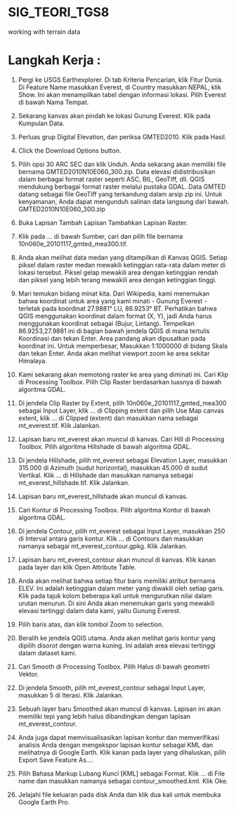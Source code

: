 # SIG_TEORI_TGS8
 working with terrain data
 
 # Langkah Kerja :

1. Pergi ke USGS Earthexplorer. Di tab Kriteria Pencarian, klik Fitur Dunia. Di Feature Name masukkan Everest, di Country masukkan NEPAL, klik Show. Ini akan menampilkan tabel dengan informasi lokasi. Pilih Everest di bawah Nama Tempat.

2. Sekarang kanvas akan pindah ke lokasi Gunung Everest. Klik pada Kumpulan Data.

3. Perluas grup Digital Elevation, dan periksa GMTED2010. Klik pada Hasil.

4. Click the Download Options button.

5. Pilih opsi 30 ARC SEC dan klik Unduh. Anda sekarang akan memiliki file bernama GMTED2010N10E060_300.zip. Data elevasi didistribusikan dalam berbagai format raster seperti ASC, BIL, GeoTiff, dll. QGIS mendukung berbagai format raster melalui pustaka GDAL. Data GMTED datang sebagai file GeoTiff yang terkandung dalam arsip zip ini. Untuk kenyamanan, Anda dapat mengunduh salinan data langsung dari bawah. GMTED2010N10E060_300.zip

6. Buka Lapisan Tambah Lapisan Tambahkan Lapisan Raster.

7. Klik pada … di bawah Sumber, cari dan pilih file bernama 10n060e_20101117_gmted_mea300.tif.

8. Anda akan melihat data medan yang ditampilkan di Kanvas QGIS. Setiap piksel dalam raster medan mewakili ketinggian rata-rata dalam meter di lokasi tersebut. Piksel gelap mewakili area dengan ketinggian rendah dan piksel yang lebih terang mewakili area dengan ketinggian tinggi.

9. Mari temukan bidang minat kita. Dari Wikipedia, kami menemukan bahwa koordinat untuk area yang kami minati - Gunung Everest - terletak pada koordinat 27.9881° LU, 86.9253° BT. Perhatikan bahwa QGIS menggunakan koordinat dalam format (X, Y), jadi Anda harus menggunakan koordinat sebagai (Bujur, Lintang). Tempelkan 86.9253,27.9881 ini di bagian bawah jendela QGIS di mana tertulis Koordinasi dan tekan Enter. Area pandang akan dipusatkan pada koordinat ini. Untuk memperbesar, Masukkan 1:1000000 di bidang Skala dan tekan Enter. Anda akan melihat viewport zoom ke area sekitar Himalaya.

10. Kami sekarang akan memotong raster ke area yang diminati ini. Cari Klip di Processing Toolbox. Pilih Clip Raster berdasarkan luasnya di bawah algoritma GDAL.

11. Di jendela Clip Raster by Extent, pilih 10n060e_20101117_gmted_mea300 sebagai Input Layer, klik ... di Clipping extent dan pilih Use Map canvas extent, klik ... di Clipped (extent) dan masukkan nama sebagai mt_everest.tif. Klik Jalankan.

12. Lapisan baru mt_everest akan muncul di kanvas. Cari Hill di Processing Toolbox. Pilih algoritma Hillshade di bawah algoritma GDAL.

13. Di jendela Hillshade, pilih mt_everest sebagai Elevation Layer, masukkan 315.000 di Azimuth (sudut horizontal), masukkan 45.000 di sudut Vertikal. Klik ... di Hillshade dan masukkan namanya sebagai mt_everest_hillshade.tif. Klik Jalankan.

14. Lapisan baru mt_everest_hillshade akan muncul di kanvas.

15. Cari Kontur di Processing Toolbox. Pilih algoritma Kontur di bawah algoritma GDAL.

16. Di jendela Contour, pilih mt_everest sebagai Input Layer, masukkan 250 di Interval antara garis kontur. Klik ... di Contours dan masukkan namanya sebagai mt_everest_contour.gpkg. Klik Jalankan.

17. Lapisan baru mt_everest_contour akan muncul di kanvas. Klik kanan pada layer dan klik Open Attribute Table.

18. Anda akan melihat bahwa setiap fitur baris memiliki atribut bernama ELEV. Ini adalah ketinggian dalam meter yang diwakili oleh setiap garis. Klik pada tajuk kolom beberapa kali untuk mengurutkan nilai dalam urutan menurun. Di sini Anda akan menemukan garis yang mewakili elevasi tertinggi dalam data kami, yaitu Gunung Everest.

19. Pilih baris atas, dan klik tombol Zoom to selection.

20. Beralih ke jendela QGIS utama. Anda akan melihat garis kontur yang dipilih disorot dengan warna kuning. Ini adalah area elevasi tertinggi dalam dataset kami.

21. Cari Smooth di Processing Toolbox. Pilih Halus di bawah geometri Vektor.

22. Di jendela Smooth, pilih mt_everest_contour sebagai Input Layer, masukkan 5 di Iterasi. Klik Jalankan.

23. Sebuah layer baru Smoothed akan muncul di kanvas. Lapisan ini akan memiliki tepi yang lebih halus dibandingkan dengan lapisan mt_everest_contour.

24. Anda juga dapat memvisualisasikan lapisan kontur dan memverifikasi analisis Anda dengan mengekspor lapisan kontur sebagai KML dan melihatnya di Google Earth. Klik kanan pada layer yang dihaluskan, pilih Export Save Feature As….

25. Pilih Bahasa Markup Lubang Kunci [KML] sebagai Format. Klik ... di File name dan masukkan namanya sebagai contour_smoothed.kml. Klik Oke.

26. Jelajahi file keluaran pada disk Anda dan klik dua kali untuk membuka Google Earth Pro.
 
